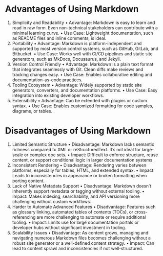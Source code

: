 
 # Advantages of Using Markdown
1. Simplicity and Readability
•	Advantage: Markdown is easy to learn and read in raw form. Even non-technical stakeholders can contribute with a minimal learning curve.
•	Use Case: Lightweight documentation, such as README files and inline comments, is ideal.
2. Portability
•	Advantage: Markdown is platform-independent and supported by most version control systems, such as GitHub, GitLab, and Bitbucket.
•	Use Case: Works well with CI/CD pipelines and static site generators, such as MkDocs, Docusaurus, and Jekyll.
3. Version Control Friendly
•	Advantage: Markdown is a plain text format that integrates seamlessly with Git. Clean diffs make reviews and tracking changes easy.
•	Use Case: Enables collaborative editing and documentation-as-code practices.
4. Tooling Ecosystem
•	Advantage: Widely supported by static site generators, converters, and documentation platforms.
•	Use Case: Easy integration into existing developer workflows.
5. Extensibility
•	Advantage: Can be extended with plugins or custom syntax.
•	Use Case: Enables customized formatting for code samples, diagrams, or tables.
# Disadvantages of Using Markdown
1. Limited Semantic Structure
•	Disadvantage: Markdown lacks semantic richness compared to XML or reStructuredText. It’s not ideal for large-scale or complex doc sets.
•	Impact: Difficult to enforce structure, reuse content, or support conditional logic in larger documentation systems.
2. Inconsistent Rendering
•	Disadvantage: Rendering varies between platforms, especially for tables, HTML, and extended syntax.
•	Impact: Leads to inconsistencies in appearance or broken formatting when porting content.
3. Lack of Native Metadata Support
•	Disadvantage: Markdown doesn’t inherently support metadata or tagging without external tooling.
•	Impact: Makes indexing, searchability, and API versioning more challenging without custom workflows.
4. Harder to Automate Advanced Features
•	Disadvantage: Features such as glossary linking, automated tables of contents (TOCs), or cross-referencing are more challenging to automate or require additional tooling.
•	Impact: Limits use for large documentation portals or developer hubs without significant investment in tooling.
5. Scalability Issues
•	Disadvantage: As content grows, managing and navigating numerous Markdown files becomes challenging without a robust site generator or a well-defined content strategy.
•	Impact: Can lead to content sprawl and inconsistencies if not well-structured.

